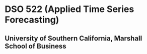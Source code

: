 # DSO 522 (Applied Time Series Forecasting)
## University of Southern California, Marshall School of Business
